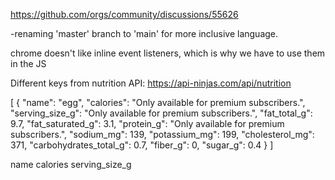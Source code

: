 https://github.com/orgs/community/discussions/55626

-renaming 'master' branch to 'main' for more inclusive language.

chrome doesn't like inline event listeners, which is why we have to use them in the JS

Different keys from nutrition API:
https://api-ninjas.com/api/nutrition

[
{
"name": "egg",
"calories": "Only available for premium subscribers.",
"serving_size_g": "Only available for premium subscribers.",
"fat_total_g": 9.7,
"fat_saturated_g": 3.1,
"protein_g": "Only available for premium subscribers.",
"sodium_mg": 139,
"potassium_mg": 199,
"cholesterol_mg": 371,
"carbohydrates_total_g": 0.7,
"fiber_g": 0,
"sugar_g": 0.4
}
]

name
calories
serving_size_g
